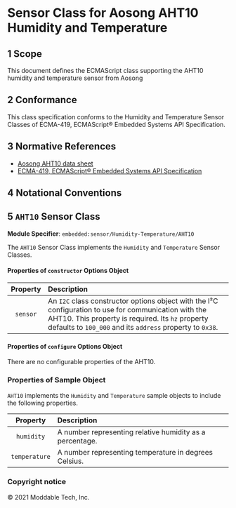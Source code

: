 
# Sensor Class for Aosong AHT10 Humidity and Temperature

## 1 Scope

This document defines the ECMAScript class supporting the AHT10 humidity and temperature sensor from Aosong

## 2 Conformance

This class specification conforms to the Humidity and Temperature Sensor Classes of ECMA-419, ECMAScript® Embedded Systems API Specification.

## 3 Normative References

- [Aosong AHT10 data sheet](https://server4.eca.ir/eshop/AHT10/Aosong_AHT10_en_draft_0c.pdf)
- [ECMA-419, ECMAScript® Embedded Systems API Specification](https://419.ecma-international.org)

## 4 Notational Conventions

## 5 `AHT10` Sensor Class

**Module Specifier**: `embedded:sensor/Humidity-Temperature/AHT10`

The `AHT10` Sensor Class implements the `Humidity` and `Temperature` Sensor Classes.

#### Properties of `constructor` Options Object

| Property | Description |
| :---: | :--- |
| `sensor` | An `I2C` class constructor options object with the I²C configuration to use for communication with the AHT10. This property is required. Its `hz` property defaults to `100_000` and its `address` property to `0x38`.


#### Properties of `configure` Options Object

There are no configurable properties of the AHT10.


### Properties of Sample Object
`AHT10` implements the `Humidity` and `Temperature` sample objects to include the following properties.

| Property | Description |
| :---: | :--- |
| `humidity` | A number representing relative humidity as a percentage.
| `temperature` | A number representing temperature in degrees Celsius.

### Copyright notice

© 2021 Moddable Tech, Inc.

